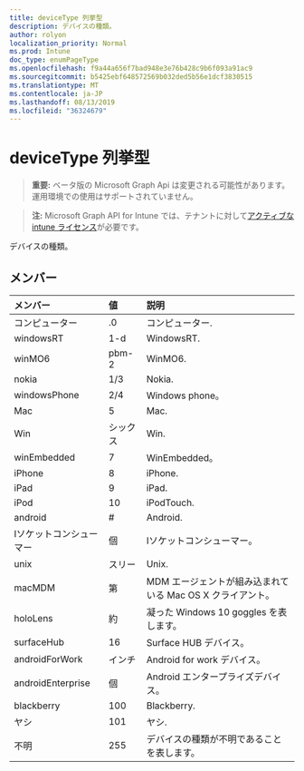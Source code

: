 ```yaml
---
title: deviceType 列挙型
description: デバイスの種類。
author: rolyon
localization_priority: Normal
ms.prod: Intune
doc_type: enumPageType
ms.openlocfilehash: f9a44a656f7bad948e3e76b428c9b6f093a91ac9
ms.sourcegitcommit: b5425ebf648572569b032ded5b56e1dcf3830515
ms.translationtype: MT
ms.contentlocale: ja-JP
ms.lasthandoff: 08/13/2019
ms.locfileid: "36324679"
---
```

# <a name="devicetype-enum-type"></a>deviceType 列挙型

> **重要:** ベータ版の Microsoft Graph Api は変更される可能性があります。運用環境での使用はサポートされていません。

> **注:** Microsoft Graph API for Intune では、テナントに対して[アクティブな intune ライセンス](https://go.microsoft.com/fwlink/?linkid=839381)が必要です。

デバイスの種類。

## <a name="members"></a>メンバー
|メンバー|値|説明|
|:---|:---|:---|
|コンピューター|.0|コンピューター.|
|windowsRT|1-d|WindowsRT.|
|winMO6|pbm-2|WinMO6.|
|nokia|1/3|Nokia.|
|windowsPhone|2/4|Windows phone。|
|Mac|5|Mac.|
|Win|シックス|Win.|
|winEmbedded|7|WinEmbedded。|
|iPhone|8 |iPhone.|
|iPad|9 |iPad.|
|iPod|10 |iPodTouch.|
|android|#|Android.|
|Iソケットコンシューマー|個|Iソケットコンシューマー。|
|unix|スリー|Unix.|
|macMDM|第|MDM エージェントが組み込まれている Mac OS X クライアント。|
|holoLens|約|凝った Windows 10 goggles を表します。|
|surfaceHub|16|Surface HUB デバイス。|
|androidForWork|インチ|Android for work デバイス。|
|androidEnterprise|個|Android エンタープライズデバイス。|
|blackberry|100|Blackberry.|
|ヤシ|101|ヤシ.|
|不明|255|デバイスの種類が不明であることを表します。|



